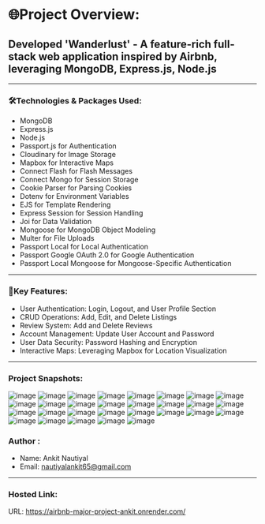 # 🌐Project Overview:
## Developed 'Wanderlust' - A feature-rich full-stack web application inspired by Airbnb, leveraging MongoDB, Express.js, Node.js

***
### 🛠️Technologies & Packages Used:

- MongoDB
- Express.js
- Node.js
- Passport.js for Authentication
- Cloudinary for Image Storage
- Mapbox for Interactive Maps
- Connect Flash for Flash Messages
- Connect Mongo for Session Storage
- Cookie Parser for Parsing Cookies
- Dotenv for Environment Variables
- EJS for Template Rendering
- Express Session for Session Handling
- Joi for Data Validation
- Mongoose for MongoDB Object Modeling
- Multer for File Uploads
- Passport Local for Local Authentication
- Passport Google OAuth 2.0 for Google Authentication
- Passport Local Mongoose for Mongoose-Specific Authentication

---

### 🌟Key Features:
- User Authentication: Login, Logout, and User Profile Section
- CRUD Operations: Add, Edit, and Delete Listings
- Review System: Add and Delete Reviews
- Account Management: Update User Account and Password
- User Data Security: Password Hashing and Encryption
- Interactive Maps: Leveraging Mapbox for Location Visualization
---

### Project Snapshots:
![image](https://github.com/user-attachments/assets/d6b39cc2-1b0f-41d6-a991-e4328da88b00)
![image](https://github.com/user-attachments/assets/f689a067-6a35-4ce1-8d4f-5ea9b9cef499)
![image](https://github.com/user-attachments/assets/fefb8088-c75a-4790-94d6-7d0940149775)
![image](https://github.com/user-attachments/assets/cf2c85e3-a58f-4abd-ba8c-57a39f6fac1a)
![image](https://github.com/user-attachments/assets/a68217ef-6fde-414f-84ca-ecb5cfb67bf4)
![image](https://github.com/user-attachments/assets/8dfe2970-76c4-49aa-9280-7dd974f096d0)
![image](https://github.com/user-attachments/assets/8b722f60-c345-4f4a-a2f3-3d6cc412f076)
![image](https://github.com/user-attachments/assets/b3d6976b-2a01-44fa-b018-d227678210ea)
![image](https://github.com/user-attachments/assets/4d21ec6e-f38a-4bb8-809e-43bf582419d0)
![image](https://github.com/user-attachments/assets/91734000-fd1a-4a29-977c-644f983a3bc1)
![image](https://github.com/user-attachments/assets/5caa5071-939e-48c8-90b5-0a7d10fb2ef9)
![image](https://github.com/user-attachments/assets/bc60baec-8c07-4f88-85c7-2c65f0f41617)
![image](https://github.com/user-attachments/assets/4b75e2d9-06cb-44e8-b521-675e9ffcf856)
![image](https://github.com/user-attachments/assets/8081e622-29f9-44b3-bd0b-3c720896fae8)
![image](https://github.com/user-attachments/assets/6f307d8c-965a-4bcc-badd-625b7d253f7a)
![image](https://github.com/user-attachments/assets/46be2b2b-cc1e-43c0-bda6-be6c92a25fd3)
![image](https://github.com/user-attachments/assets/c2639192-659d-4ecd-a0c7-54470d81969e)
![image](https://github.com/user-attachments/assets/1e43aaf3-4b67-465d-9dba-e3fc8d44890f)
![image](https://github.com/user-attachments/assets/0799c4d1-0989-4ff9-8869-7ef972c50ade)
![image](https://github.com/user-attachments/assets/60ea50ae-9ca7-42f2-b0a9-abb8be181f4b)
![image](https://github.com/user-attachments/assets/c90709d5-b6f9-422b-b037-f31483b4426d)
![image](https://github.com/user-attachments/assets/286f27fb-b02c-4a45-9e48-428cc4f0e98a)
![image](https://github.com/user-attachments/assets/d90f6b51-2fa6-40e9-a7b5-9e0e423a6ee8)
![image](https://github.com/user-attachments/assets/a8d3e4e5-219b-4746-bd54-33f234119bd4)
![image](https://github.com/user-attachments/assets/068ab43e-d2ee-4011-bd23-2ebd33f23167)
![image](https://github.com/user-attachments/assets/7a06d56e-200f-433b-a3f7-b3e896c07157)
![image](https://github.com/user-attachments/assets/837b666c-4266-420a-a86f-95e3432359c3)
![image](https://github.com/user-attachments/assets/4abb8fab-6543-4749-934c-42a1fad785b5)
![image](https://github.com/user-attachments/assets/691833e1-225a-4236-90c0-53108d09aae8)


























### Author :
- Name: Ankit Nautiyal
- Email: nautiyalankit65@gmail.com
---
### Hosted Link:
URL: https://airbnb-major-project-ankit.onrender.com/
